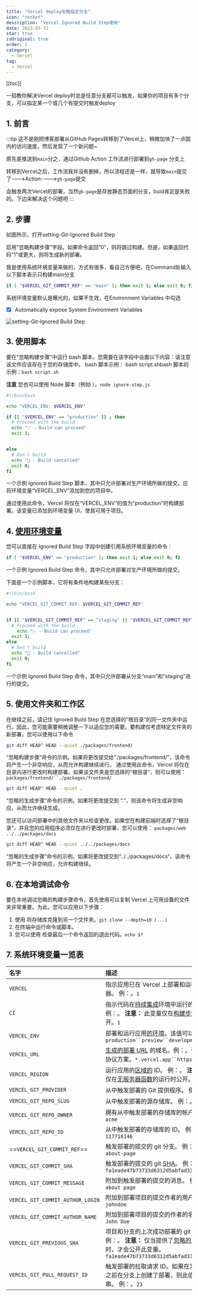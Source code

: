 ```yaml
---
title: "Vercel deploy忽略指定分支"
icon: "rocket"
description: "Vercel Ignored Build Step使用"
date: 2023-03-31
star: true
isOriginal: true
order: 2
category:
  - Vercel
tag:
  - Vercel
---
```

[[toc]]

一招教你解决Vercel deploy时总是任意分支都可以触发，如果你的项目有多个分支，可以指定某一个或几个有提交时触发deploy
<!-- more -->
## 1. 前言
:::tip 
这不是刚把博客部署从GitHub Pages转移到了Vercel上，稍微加快了一点国内的访问速度，然后发现了一个新问题~

原先是推送到`main`分之，通过Github Action 工作流进行部署到`gh-page` 分支上

转移到Vercel之后，工作流我并没有删掉，所以流程还是一样，就导致`main`提交了--->Action---->`gh-page`提交

会触发两次Vercel的部署，当然`gh-page`是存放静态页面的分支，buid肯定是失败的。下边来解决这个问题吧
:::

## 2. 步骤

如图所示，打开setting-Git-Ignored Build Step

启用“忽略构建步骤”字段。如果命令返回“0”，则将跳过构建。但是，如果返回代码“1”或更大，则将生成新的部署。

我是使用系统环境变量来做的，方式有很多，看自己方便吧，在Command处输入以下脚本表示只构建main分支

```bash
if [ "$VERCEL_GIT_COMMIT_REF" == "main" ]; then exit 1; else exit 0; fi
```

系统环境变量默认是曝光的，如果不生效，在Environment Variables 中勾选 

- [x] Automatically expose System Environment Variables

![setting-Git-Ignored Build Step](https://s3.bmp.ovh/imgs/2023/03/31/5ae4ba35bd181dcf.png)

## 3. 使用脚本

要在“忽略构建步骤”中运行 bash 脚本，您需要在该字段中设置以下内容：请注意该文件应该存在于您的存储库中。 bash 脚本示例： bash script.shbash 脚本的示例：`bash script.sh`

**注意** 您也可以使用 Node 脚本（例如 ）。`node ignore-step.js`

```bash
#!/bin/bash

echo "VERCEL_ENV: $VERCEL_ENV"

if [[ "$VERCEL_ENV" == "production" ]] ; then
  # Proceed with the build
  echo "✅ - Build can proceed"
  exit 1;


else
  # Don't build
  echo "🛑 - Build cancelled"
  exit 0;
fi
```



一个示例 Ignored Build Step 脚本，其中只允许部署对生产环境所做的提交。应将环境变量“VERCEL_ENV”添加到您的项目中。

通过使用此命令，Vercel 将仅在“VERCEL_ENV”的值为“production”时构建部署。该变量已添加到环境变量 UI，使其可用于项目。

## 4. [使用环境变量](#_7-系统环境变量一览表)

您可以直接在 Ignored Build Step 字段中创建引用系统环境变量的命令：

```bash
if [ "$VERCEL_ENV" == "production" ]; then exit 1; else exit 0; fi
```



一个示例 Ignored Build Step 命令，其中只允许部署对生产环境所做的提交。

下面是一个示例脚本，它将有条件地构建某些分支：

```bash
#!/bin/bash

echo "VERCEL_GIT_COMMIT_REF: $VERCEL_GIT_COMMIT_REF"


if [[ "$VERCEL_GIT_COMMIT_REF" == "staging" || "$VERCEL_GIT_COMMIT_REF" == "main"  ]] ; then
  # Proceed with the build
    echo "✅ - Build can proceed"
  exit 1;
else
  # Don't build
  echo "🛑 - Build cancelled"
  exit 0;
fi
```



一个示例 Ignored Build Step 命令，其中只允许部署从分支“main”和“staging”进行的提交。

## 5. 使用文件夹和工作区

在继续之前，请记住 Ignored Build Step 在您选择的“根目录”的同一文件夹中运行。因此，您可能需要稍微调整一下以适应您的需要。要构建仅考虑特定文件夹的新部署，您可以使用以下命令

```bash
git diff HEAD^ HEAD --quiet ./packages/frontend/
```



“忽略构建步骤”命令的示例。如果将更改提交给“./packages/frontend/”，该命令将产生一个非空响应，从而允许构建继续进行。
通过使用此命令，Vercel 将仅在目录内进行更改时构建部署。如果该文件夹是您选择的“根目录”，则可以使用：`packages/frontend/``./packages/frontend/`

```bash
git diff HEAD^ HEAD --quiet .
```



“忽略的生成步骤”命令的示例。如果将更改提交到 “.”，则该命令将生成非空响应，从而允许继续生成。

您还可以访问部署中的其他文件夹以检查更改。如果您在构建前端时选择了“根目录”，并且您的应用程序必须仅在进行更改时部署，您可以使用： `packages/web` `../../packages/docs`

```bash
git diff HEAD^ HEAD --quiet ../../packages/docs
```



“忽略的生成步骤”命令的示例。如果将更改提交到“../../packages/docs“，该命令将产生一个非空响应，允许构建继续。

## 6. 在本地调试命令

要在本地调试忽略的构建步骤命令，首先使用可以复制 Vercel 上可用设置的文件夹非常重要。为此，您可以应用以下步骤：

1. 使用 将存储库克隆到另一个文件夹。`git clone --depth=10 (...)`
2. 在终端中运行命令或脚本。
3. 您可以使用 检查最后一个命令返回的退出代码。`echo $?`

## 7. 系统环境变量一览表

| 名字                             | 描述                                                         |
| :------------------------------- | :----------------------------------------------------------- |
| `VERCEL`                         | 指示应用已在 Vercel 上部署和运行的指示器。 例：。`1`         |
| `CI`                             | 指示代码在[持续集成](https://en.wikipedia.org/wiki/Continuous_integration)环境中运行的指示器。 例：。 **注意：** 此变量仅在[构建步骤](https://vercel.com/docs/concepts/deployments/configure-a-build)期间公开。`1` |
| `VERCEL_ENV`                     | 部署和运行应用[的环境](https://vercel.com/docs/concepts/projects/environment-variables#environments)。该值可以是 、 或 。`production``preview``development` |
| `VERCEL_URL`                     | [生成的部署 URL](https://vercel.com/docs/concepts/deployments/generated-urls) 的域名。例：。该值不包括协议方案。`*.vercel.app``https://` |
| `VERCEL_REGION`                  | 运行应用的[区域的](https://vercel.com/docs/concepts/edge-network/regions) ID。 例：。 **注意：** 此变量仅在[无服务器函数](https://vercel.com/docs/concepts/functions)的运行时公开。`cdg1` |
| `VERCEL_GIT_PROVIDER`            | 从中触发部署的 Git 提供程序。 例：。`github`                 |
| `VERCEL_GIT_REPO_SLUG`           | 从中触发部署的源存储库。 例：。`my-site`                     |
| `VERCEL_GIT_REPO_OWNER`          | 拥有从中触发部署的存储库的帐户。 例：。`acme`                |
| `VERCEL_GIT_REPO_ID`             | 从中触发部署的存储库的 ID。 例：。`117716146`                |
| ==`VERCEL_GIT_COMMIT_REF`==      | 触发部署的提交的 git 分支。 例：。`improve-about-page`       |
| `VERCEL_GIT_COMMIT_SHA`          | 触发部署的提交的 git [SHA](https://help.github.com/articles/github-glossary/#commit)。 例：。`fa1eade47b73733d6312d5abfad33ce9e4068081` |
| `VERCEL_GIT_COMMIT_MESSAGE`      | 附加到触发部署的提交的消息。 例：。`Update about page`       |
| `VERCEL_GIT_COMMIT_AUTHOR_LOGIN` | 附加到部署项目的提交作者的用户名。 例：。`johndoe`           |
| `VERCEL_GIT_COMMIT_AUTHOR_NAME`  | 附加到部署项目的提交的作者的名称。 例：。`John Doe`          |
| `VERCEL_GIT_PREVIOUS_SHA`        | 项目和分支的上次成功部署的 git [SHA](https://help.github.com/articles/github-glossary/#commit)。 例：。 **注意：** 仅当提供了[忽略的生成步骤](https://vercel.com/docs/concepts/projects/overview#ignored-build-step)时，才会公开此变量。`fa1eade47b73733d6312d5abfad33ce9e4068080` |
| `VERCEL_GIT_PULL_REQUEST_ID`     | 触发部署的拉取请求 ID。如果在发出拉取请求之前在分支上创建了部署，则此值将为空字符串。 例：。`23` |